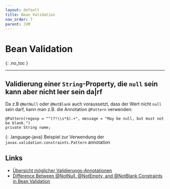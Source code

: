 ```yaml
---
layout: default
title: Bean Validation
nav_order: 7
parent: JVM
---
```


# Bean Validation
{: .no_toc }

---

## Validierung einer `String`-Property, die `null` sein kann aber nicht leer sein da|rf

Da z.B `@NotNull` oder `@NotBlank` auch voraussetzt, dass der Wert nicht `null` sein
darf, kann man z.B. die Annotation `@Pattern` verwenden:

~~~
@Pattern(regexp = "^(?!\\s*$).+", message = "May be null, but must not be blank.")
private String name;
~~~
{: .language-java}
Beispiel zur Verwendung der `javax.validation.constraints.Pattern` annotation

## Links

* [Übersicht möglicher Validierungs-Annotationen](https://docs.jboss.org/hibernate/beanvalidation/spec/2.0/api/javax/validation/constraints/package-summary.html)
* [Difference Between @NotNull, @NotEmpty, and @NotBlank Constraints in Bean Validation](https://www.baeldung.com/java-bean-validation-not-null-empty-blank)
